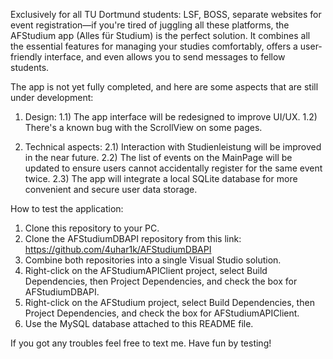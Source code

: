 Exclusively for all TU Dortmund students:
LSF, BOSS, separate websites for event registration—if you're tired of juggling all these platforms, the AFStudium app (Alles für Studium) is the perfect solution. 
It combines all the essential features for managing your studies comfortably, offers a user-friendly interface, and even allows you to send messages to fellow students.

The app is not yet fully completed, and here are some aspects that are still under development:
1) Design:
1.1) The app interface will be redesigned to improve UI/UX.
1.2) There's a known bug with the ScrollView on some pages.

2) Technical aspects:
2.1) Interaction with Studienleistung will be improved in the near future.
2.2) The list of events on the MainPage will be updated to ensure users cannot accidentally register for the same event twice.
2.3) The app will integrate a local SQLite database for more convenient and secure user data storage.

How to test the application:

1) Clone this repository to your PC.
2) Clone the AFStudiumDBAPI repository from this link: https://github.com/4uhar1k/AFStudiumDBAPI
3) Combine both repositories into a single Visual Studio solution.
4) Right-click on the AFStudiumAPIClient project, select Build Dependencies, then Project Dependencies, and check the box for AFStudiumDBAPI.
5) Right-click on the AFStudium project, select Build Dependencies, then Project Dependencies, and check the box for AFStudiumAPIClient.
6) Use the MySQL database attached to this README file.

If you got any troubles feel free to text me.
Have fun by testing!
